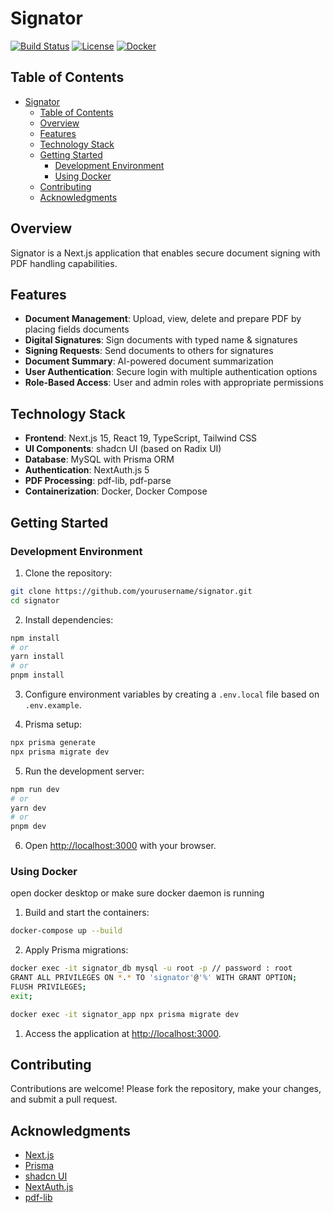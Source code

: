 # Signator

[![Build Status](https://img.shields.io/badge/build-passing-brightgreen)](https://github.com/yourusername/signator)
[![License](https://img.shields.io/badge/license-MIT-blue)](LICENSE)
[![Docker](https://img.shields.io/badge/docker-ready-blue)](https://hub.docker.com/)

## Table of Contents
- [Signator](#signator)
  - [Table of Contents](#table-of-contents)
  - [Overview](#overview)
  - [Features](#features)
  - [Technology Stack](#technology-stack)
  - [Getting Started](#getting-started)
    - [Development Environment](#development-environment)
    - [Using Docker](#using-docker)
  - [Contributing](#contributing)
  - [Acknowledgments](#acknowledgments)

## Overview
Signator is a Next.js application that enables secure document signing with PDF handling capabilities.

## Features

- **Document Management**: Upload, view, delete and prepare PDF by placing fields documents
- **Digital Signatures**: Sign documents with typed name & signatures
- **Signing Requests**: Send documents to others for signatures
- **Document Summary**: AI-powered document summarization
- **User Authentication**: Secure login with multiple authentication options
- **Role-Based Access**: User and admin roles with appropriate permissions

## Technology Stack

- **Frontend**: Next.js 15, React 19, TypeScript, Tailwind CSS
- **UI Components**: shadcn UI (based on Radix UI)
- **Database**: MySQL with Prisma ORM
- **Authentication**: NextAuth.js 5
- **PDF Processing**: pdf-lib, pdf-parse
- **Containerization**: Docker, Docker Compose

## Getting Started

### Development Environment

1. Clone the repository:

```bash
git clone https://github.com/yourusername/signator.git
cd signator
```

2. Install dependencies:

```bash
npm install
# or
yarn install
# or
pnpm install
```

3. Configure environment variables by creating a `.env.local` file based on `.env.example`.

4. Prisma setup:
   
```bash
npx prisma generate
npx prisma migrate dev
```

5. Run the development server:

```bash
npm run dev
# or
yarn dev
# or
pnpm dev
```

6. Open [http://localhost:3000](http://localhost:3000) with your browser.

### Using Docker

open docker desktop or make sure docker daemon is running

1. Build and start the containers:

```bash
docker-compose up --build
```

2. Apply Prisma migrations:

```bash
docker exec -it signator_db mysql -u root -p // password : root
GRANT ALL PRIVILEGES ON *.* TO 'signator'@'%' WITH GRANT OPTION;
FLUSH PRIVILEGES;
exit;
```

```bash
docker exec -it signator_app npx prisma migrate dev        
```

1. Access the application at [http://localhost:3000](http://localhost:3000).

## Contributing
Contributions are welcome! Please fork the repository, make your changes, and submit a pull request.

## Acknowledgments

- [Next.js](https://nextjs.org/)
- [Prisma](https://www.prisma.io/)
- [shadcn UI](https://ui.shadcn.com/)
- [NextAuth.js](https://next-auth.js.org/)
- [pdf-lib](https://pdf-lib.js.org/)